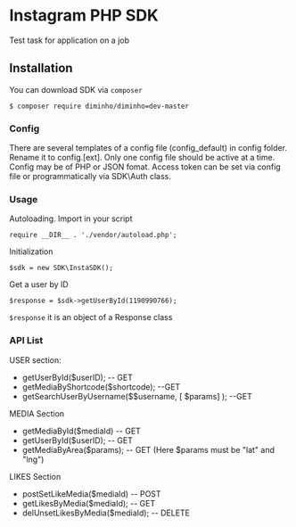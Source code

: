 # Instagram PHP SDK

Test task for application on a job

## Installation

You can download SDK via `composer`
```
$ composer require diminho/diminho=dev-master
```
### Config
There are several templates of a config file (config_default) in config folder. Rename it to config.[ext]. Only one config file should be active at a time. Config may be of PHP or JSON fomat. Access token can be set via config file or programmatically via SDK\Auth class.

### Usage

Autoloading. Import in your script
```
require __DIR__ . './vendor/autoload.php';
```

Initialization

```
$sdk = new SDK\InstaSDK();
```
Get a user by ID 

```
$response = $sdk->getUserById(1190990766);
```
`$response` it is an object of a Response class

### API List

USER section:
* getUserById($userID); -- GET
* getMediaByShortcode($shortcode); --GET
* getSearchUserByUsername($$username, [ $params] ); --GET

MEDIA Section
* getMediaById($mediaId) -- GET
* getUserById($userID); -- GET
* getMediaByArea($params); -- GET (Here $params must be "lat" and "lng")

LIKES Section
* postSetLikeMedia($mediaId) -- POST
* getLikesByMedia($mediaId); -- GET
* delUnsetLikesByMedia($mediaId); -- DELETE


